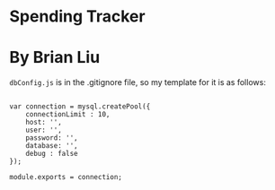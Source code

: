 # Spending Tracker
# By Brian Liu

`dbConfig.js` is in the .gitignore file, so my template for it is as follows:

```const mysql = require('mysql');

var connection = mysql.createPool({
    connectionLimit : 10,
    host: '',
    user: '',
    password: '',
    database: '',
    debug : false 
});

module.exports = connection;
